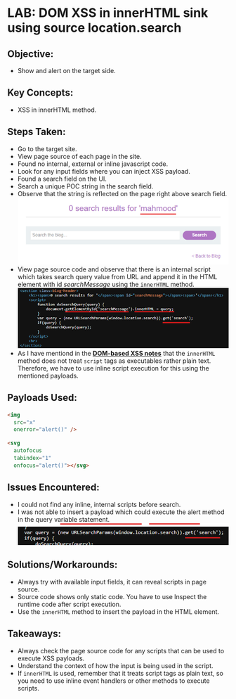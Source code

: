 # LAB: DOM XSS in innerHTML sink using source location.search

## Objective:

- Show and alert on the target side.

## Key Concepts:

- XSS in innerHTML method.

## Steps Taken:

- Go to the target site.
- View page source of each page in the site.
- Found no internal, external or inline javascript code.
- Look for any input fields where you can inject XSS payload.
- Found a search field on the UI.
- Search a unique POC string in the search field.
- Observe that the string is reflected on the page right above search field.
  ![](./Images/search%20string%20reflected%20on%20the%20page..png)
- View page source code and observe that there is an internal script which takes
  search query value from URL and append it in the HTML element with id
  _searchMessage_ using the `innerHTML` method.
  ![](./Images/Script%20to%20insert%20search%20string%20using%20innerHTML%20method.png)
- As I have mentiond in the **[DOM-based XSS notes](./../00%20-%20Notes/DOM-based%20XSS.md)** that the `innerHTML` method does not treat `script` tags as executables rather plain
  text. Therefore, we have to use inline script execution for this using the
  mentioned payloads.

## Payloads Used:

```html
<img
  src="x"
  onerror="alert()" />
```

```html
<svg
  autofocus
  tabindex="1"
  onfocus="alert()"></svg>
```

## Issues Encountered:

- I could not find any inline, internal scripts before search.
- I was not able to insert a payload which could execute the alert method in the query variable statement.
![Query variable identify statement](./Images/Query%20variable%20identify%20statement.png)

## Solutions/Workarounds:

- Always try with available input fields, it can reveal scripts in page source.
- Source code shows only static code. You have to use Inspect the runtime code
  after script execution.
- Use the `innerHTML` method to insert the payload in the HTML element.

## Takeaways:

- Always check the page source code for any scripts that can be used to execute XSS payloads.
- Understand the context of how the input is being used in the script.
- If `innerHTML` is used, remember that it treats script tags as plain text, so you need to use inline event handlers or other methods to execute scripts.